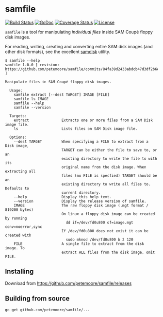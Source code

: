 # samfile

[![Build Status](https://img.shields.io/travis/petemoore/samfile.svg?style=flat-square&label=build+status)](https://travis-ci.org/petemoore/samfile)
[![GoDoc](https://godoc.org/github.com/petemoore/samfile?status.svg)](https://godoc.org/github.com/petemoore/samfile)
[![Coverage Status](https://coveralls.io/repos/petemoore/samfile/badge.svg?branch=master&service=github)](https://coveralls.io/github/petemoore/samfile?branch=master)
[![License](https://img.shields.io/badge/license-MIT-orange.svg)](https://opensource.org/licenses/MIT)

`samfile` is a tool for manipulating _individual files_ inside SAM Coupé floppy
disk images.

For reading, writing, creating and converting entire SAM disk images (and other
disk formats), see the excellent [samdisk](https://simonowen.com/samdisk)
utility.

```
$ samfile --help
samfile 1.0.0 [ revision: https://github.com/petemoore/samfile/commits/84fa39d2433abdcb47d3df2b6e1a25c36ac587da ]

Manipulate files in SAM Coupé floppy disk images.

  Usage:
    samfile extract [--dest TARGET] IMAGE [FILE]
    samfile ls IMAGE
    samfile --help
    samfile --version

  Targets:
    extract               Extracts one or more files from a SAM Disk image file.
    ls                    Lists files on SAM Disk image file.

  Options:
    --dest TARGET         When specifying a FILE to extract from a Disk image,
                          TARGET can be either the file to save to, or an
                          existing directory to write the file to with its
                          original name from the disk image. When extracting all
                          files (no FILE is specfied) TARGET should be an
                          existing directory to write all files to. Defaults to
                          current directory.
    --help                Display this help text.
    --version             Display the release version of samfile.
    IMAGE                 The raw floppy disk image (.mgt format / 819200 bytes)
                          On linux a floppy disk image can be created by running
                            dd if=/dev/fd0u800 of=image.mgt conv=noerror,sync
                          If /dev/fd0u800 does not exist it can be created with
                            sudo mknod /dev/fd0u800 b 2 120
    FILE                  A single file to extract from the disk image. To
                          extract ALL files from the disk image, omit FILE.
```

## Installing

Download from https://github.com/petemoore/samfile/releases

## Building from source

```
go get github.com/petemoore/samfile/...
```
